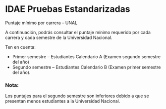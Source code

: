 # IDAE Pruebas Estandarizadas

Puntaje mínimo por carrera – UNAL

A continuación, podrás consultar el puntaje mínimo requerido por cada carrera y cada semestre de la Universidad Nacional.

Ten en cuenta:

- Primer semestre – Estudiantes Calendario A (Examen segundo semestre del año)
- Segundo semestre – Estudiantes Calendario B (Examen primer semestre del año).

### Nota:

Los puntajes para el segundo semestre son inferiores debido a que se presentan menos estudiantes a la Universidad Nacional.
